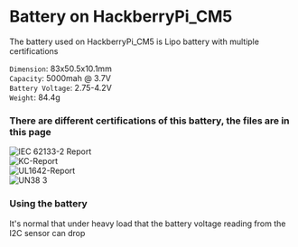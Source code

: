 # Battery on HackberryPi_CM5

The battery used on HackberryPi_CM5 is Lipo battery with multiple certifications

```Dimension```: 83x50.5x10.1mm  
```Capacity```: 5000mah @ 3.7V  
```Battery Voltage```: 2.75-4.2V  
```Weight```: 84.4g  

### There are different certifications of this battery, the files are in this page


![IEC 62133-2 Report](https://github.com/user-attachments/assets/c9331613-e0e0-41ac-88c8-ad8b3b5c4822)  
![KC-Report](https://github.com/user-attachments/assets/45a465e9-dd70-46c1-9754-6a3184e26057)  
![UL1642-Report](https://github.com/user-attachments/assets/af6fecb9-2dc9-47f4-a84e-4a56176b9f0c)  
![UN38 3](https://github.com/user-attachments/assets/b5300d1d-4b15-437e-b6c2-5cacfba8f2c5)  

### Using the battery

It's normal that under heavy load that the battery voltage reading from the I2C sensor can drop
